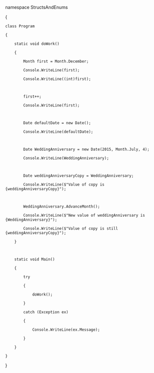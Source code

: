 namespace StructsAndEnums

{

    class Program

    {

        static void doWork()

        {

            Month first = Month.December;

            Console.WriteLine(first);

            Console.WriteLine((int)first);



            first++;

            Console.WriteLine(first);



            Date defaultDate = new Date();

            Console.WriteLine(defaultDate);



            Date WeddingAnniversary = new Date(2015, Month.July, 4);

            Console.WriteLine(WeddingAnniversary);



            Date weddingAnniversaryCopy = WeddingAnniversary;

            Console.WriteLine($"Value of copy is {weddingAnniversaryCopy}");



            WeddingAnniversary.AdvanceMonth();

            Console.WriteLine($"New value of weddingAnniversary is {WeddingAnniversary}");

            Console.WriteLine($"Value of copy is still {weddingAnniversaryCopy}");

        }



        static void Main()

        {

            try

            {

                doWork();

            }

            catch (Exception ex)

            {

                Console.WriteLine(ex.Message);

            }

        }

    }

}